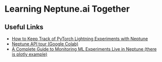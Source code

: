 # Learning Neptune.ai Together

## Useful Links
- [How to Keep Track of PyTorch Lightning Experiments with Neptune](https://neptune.ai/blog/pytorch-lightning-neptune-integration)
- [Neptune API tour (Google Colab)](https://colab.research.google.com/github/neptune-ai/neptune-colab-examples/blob/master/product-tours/how-it-works/showcase/Neptune-API-Tour.ipynb)
- [A Complete Guide to Monitoring ML Experiments Live in Neptune (there is plotly example)](https://neptune.ai/blog/monitoring-machine-learning-experiments-guide)
[]()
